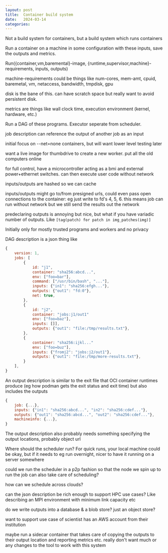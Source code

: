 ```yaml
---
layout: post
title:  Container build system
date:   2024-03-14
categories:
---
```


Not a build system for containers, but a build system which runs containers

Run a container on a machine in some configuration with these inputs, save the outputs and metrics.

Run({container,vm,baremental}-image, {runtime,supervisor,machine}-requirements, inputs, outputs)

machine-requirements could be things like num-cores, mem-amt, cpuid, baremetal, vm, netaccess, bandwidth, tmpdisk, gpu

disk is the bane of this. can have scratch space but really want to avoid persistent disk.

metrics are things like wall clock time, execution environment (kernel, hardware, etc.)

Run a DAG of these programs. Executor seperate from scheduler.

job description can reference the output of another job as an input

initial focus on --net=none containers, but will want lower level testing later

want a live image for thumbdrive to create a new worker. put all the old computers online

for full control, have a microcontroller acting as a bmi and external power+ethernet switches. can then execute user code without network

inputs/outputs are hashed so we can cache

inputs/outputs might go to/from presigned urls, could even pass open connections to the container: eg just write to fd's 4, 5, 6. this means job can run without network but we still send the results out the network

predeclaring outputs is annoying but nice, but what if you have variadic number of outputs. Like `[tag(patch) for patch in img_patches(img)]`

Initially only for mostly trusted programs and workers and no privacy

DAG description is a json thing like

```js
{
    version: 1,
    jobs: [
        {
            id: "j1",
            container: "sha256:abcd...",
            env: ["foo=bar"],
            command: ["/usr/bin/bash", "..."],
            inputs: {"in1": "sha256:efgh..."},
            outputs: {"out1": "fd:0"},
            net: true,
        },
        {
            id: "j2",
            container: "jobs:j1/out1"
            env: ["foo=baz"],
            inputs: []],
            outputs: {"out1": "file:/tmp/results.txt"},
        },
        {
            container: "sha256:ijkl..."
            env: ["foo=buz"],
            inputs: {"fromj2": "jobs:j2/out1"},
            outputs: {"out1": "file:/tmp/more-results.txt"},
        }
    ],
}
```

An output description is similar to the exit file that OCI container runtimes produce (eg how podman gets the exit status and exit time) but also includes the outputs

```js
{
    job: {...},
    inputs: {"in1": "sha256:abcd...", "in2": "sha256:cdef..."}, 
    outputs: {"out1": "sha256:abcd...", "out2": "sha256:cdef..."}, 
    machineinfo: {...},
}
```

The output description also probably needs something specifying the output locations, probably object url

Where should the scheduler run? For quick runs, your local machine could be okay, but if it needs to eg run overnight, nicer to have it running on a server somewhere

could we run the scheduler in a p2p fashion so that the node we spin up to run the job can also take care of scheduling?

how can we schedule across clouds?

can the json description be rich enough to support HPC use cases? Like describing an MPI environment with minimum link capacity etc

do we write outputs into a database & a blob store? just an object store?

want to support use case of scientist has an AWS account from their institution

maybe run a sidecar container that takes care of copying the outputs to their output location and reporting metrics etc. really don't want much or any changes to the tool to work with this system
